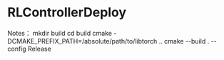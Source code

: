 # RLControllerDeploy

Notes：
mkdir build
cd build
cmake -DCMAKE_PREFIX_PATH=/absolute/path/to/libtorch ..
cmake --build . --config Release

